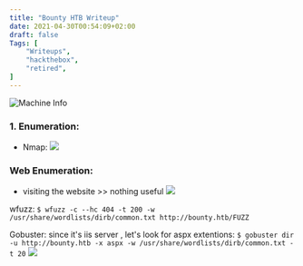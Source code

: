 ```yaml
---
title: "Bounty HTB Writeup"
date: 2021-04-30T00:54:09+02:00
draft: false
Tags: [
    "Writeups",
    "hackthebox",
    "retired",
]
---
```

![Machine Info](/images/bounty/1.png)

### 1. Enumeration:
* Nmap:
![](/images/bounty/2.png)

### Web Enumeration:
* visiting the website >> nothing useful 
![](/images/bounty/3.png)

wfuzz:
``$ wfuzz -c --hc 404 -t 200 -w /usr/share/wordlists/dirb/common.txt http://bounty.htb/FUZZ``

Gobuster:
since it's iis server , let's look for aspx extentions:
``$ gobuster dir -u http://bounty.htb -x aspx -w /usr/share/wordlists/dirb/common.txt -t 20``
![](/images/bounty/4.png)